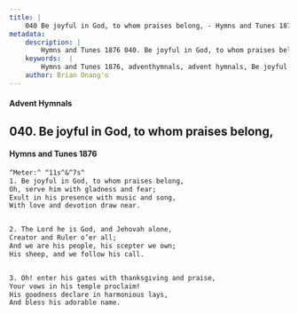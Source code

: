 ```yaml
---
title: |
    040 Be joyful in God, to whom praises belong, - Hymns and Tunes 1876
metadata:
    description: |
        Hymns and Tunes 1876 040. Be joyful in God, to whom praises belong,. Oh, serve him with gladness and fear; Exult in his presence with music and song, With love and devotion draw near. 
    keywords:  |
        Hymns and Tunes 1876, adventhymnals, advent hymnals, Be joyful in God, to whom praises belong,, Oh, serve him with gladness and fear;, 
    author: Brian Onang'o
---
```


#### Advent Hymnals
## 040. Be joyful in God, to whom praises belong,
####  Hymns and Tunes 1876

```txt
^Meter:^ ^11s^&^7s^
1. Be joyful in God, to whom praises belong,
Oh, serve him with gladness and fear;
Exult in his presence with music and song,
With love and devotion draw near.


2. The Lord he is God, and Jehovah alone,
Creator and Ruler o’er all;
And we are his people, his scepter we own;
His sheep, and we follow his call.


3. Oh! enter his gates with thanksgiving and praise,
Your vows in his temple proclaim!
His goodness declare in harmonious lays,
And bless his adorable name.
```